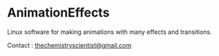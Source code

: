 # AnimationEffects
Linux software for making animations with many effects and transitions.


Contact : thechemistryscientist@gmail.com
